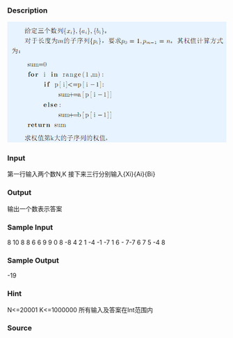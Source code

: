 
### Description
![](/JudgeOnline/upload/201407/aa.jpg)
### Input
第一行输入两个数N,K
接下来三行分别输入{Xi}{Ai}{Bi}
### Output
输出一个数表示答案

### Sample Input
8 10
8 8 6 6 9 9 0 8
-8 4 2 1 -4 -1 -7 1
6 - 7-7 6 7 5 -4 8



### Sample Output
-19

### Hint
N<=20001
K<=1000000
所有输入及答案在Int范围内
### Source
